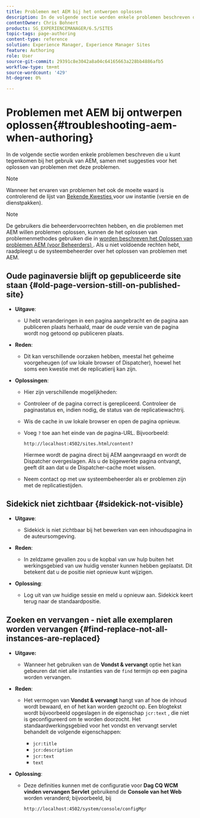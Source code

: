 ```yaml
---
title: Problemen met AEM bij het ontwerpen oplossen
description: In de volgende sectie worden enkele problemen beschreven die u kunt tegenkomen bij het gebruik van AEM, samen met suggesties voor het oplossen van problemen met deze problemen.
contentOwner: Chris Bohnert
products: SG_EXPERIENCEMANAGER/6.5/SITES
topic-tags: page-authoring
content-type: reference
solution: Experience Manager, Experience Manager Sites
feature: Authoring
role: User
source-git-commit: 29391c8e3042a8a04c64165663a228bb4886afb5
workflow-type: tm+mt
source-wordcount: '429'
ht-degree: 0%

---
```


# Problemen met AEM bij ontwerpen oplossen{#troubleshooting-aem-when-authoring}

In de volgende sectie worden enkele problemen beschreven die u kunt tegenkomen bij het gebruik van AEM, samen met suggesties voor het oplossen van problemen met deze problemen.

>[!NOTE]
>
>Wanneer het ervaren van problemen het ook de moeite waard is controlerend de lijst van [ Bekende Kwesties ](/help/release-notes/release-notes.md) voor uw instantie (versie en de dienstpakken).

>[!NOTE]
>
>De gebruikers die beheerdervoorrechten hebben, en die problemen met AEM willen problemen oplossen, kunnen de het oplossen van problemenmethodes gebruiken die in [ worden beschreven het Oplossen van problemen AEM (voor Beheerders) ](/help/sites-administering/troubleshoot.md). Als u niet voldoende rechten hebt, raadpleegt u de systeembeheerder over het oplossen van problemen met AEM.

## Oude paginaversie blijft op gepubliceerde site staan {#old-page-version-still-on-published-site}

* **Uitgave**:

   * U hebt veranderingen in een pagina aangebracht en de pagina aan publiceren plaats herhaald, maar de *oude* versie van de pagina wordt nog getoond op publiceren plaats.

* **Reden**:

   * Dit kan verschillende oorzaken hebben, meestal het geheime voorgeheugen (of uw lokale browser of Dispatcher), hoewel het soms een kwestie met de replicatierij kan zijn.

* **Oplossingen**:

   * Hier zijn verschillende mogelijkheden:
   * Controleer of de pagina correct is gerepliceerd. Controleer de paginastatus en, indien nodig, de status van de replicatiewachtrij.
   * Wis de cache in uw lokale browser en open de pagina opnieuw.
   * Voeg `?` toe aan het einde van de pagina-URL. Bijvoorbeeld:

     `http://localhost:4502/sites.html/content?`

     Hiermee wordt de pagina direct bij AEM aangevraagd en wordt de Dispatcher overgeslagen. Als u de bijgewerkte pagina ontvangt, geeft dit aan dat u de Dispatcher-cache moet wissen.

   * Neem contact op met uw systeembeheerder als er problemen zijn met de replicatiestijden.

## Sidekick niet zichtbaar {#sidekick-not-visible}

* **Uitgave**:

   * Sidekick is niet zichtbaar bij het bewerken van een inhoudspagina in de auteursomgeving.

* **Reden**:

   * In zeldzame gevallen zou u de kopbal van uw hulp buiten het werkingsgebied van uw huidig venster kunnen hebben geplaatst. Dit betekent dat u de positie niet opnieuw kunt wijzigen.

* **Oplossing**:

   * Log uit van uw huidige sessie en meld u opnieuw aan. Sidekick keert terug naar de standaardpositie.

## Zoeken en vervangen - niet alle exemplaren worden vervangen {#find-replace-not-all-instances-are-replaced}

* **Uitgave:**

   * Wanneer het gebruiken van de **Vondst &amp; vervangt** optie het kan gebeuren dat niet alle instanties van de `find` termijn op een pagina worden vervangen.

* **Reden**:

   * Het vermogen van **Vondst &amp; vervangt** hangt van af hoe de inhoud wordt bewaard, en of het kan worden gezocht op. Een blogtekst wordt bijvoorbeeld opgeslagen in de eigenschap `jcr:text` , die niet is geconfigureerd om te worden doorzocht. Het standaardwerkingsgebied voor het vondst en vervangt servlet behandelt de volgende eigenschappen:

      * `jcr:title`
      * `jcr:description`
      * `jcr:text`
      * `text`

* **Oplossing**:

   * Deze definities kunnen met de configuratie voor **Dag CQ WCM vinden vervangen Servlet** gebruikend de **Console van het Web** worden veranderd; bijvoorbeeld, bij

     `http://localhost:4502/system/console/configMgr`
